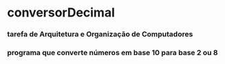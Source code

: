 # conversorDecimal

<h3>tarefa de Arquitetura e Organização de Computadores</h3>

<h3>programa que converte números em base 10 para base 2 ou 8</h3?
